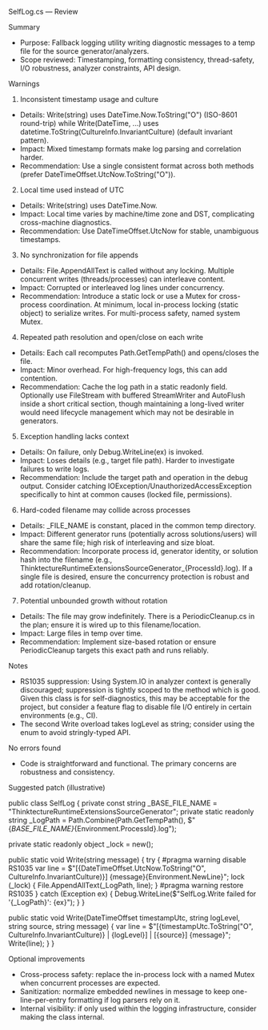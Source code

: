 SelfLog.cs — Review

Summary
- Purpose: Fallback logging utility writing diagnostic messages to a temp file for the source generator/analyzers.
- Scope reviewed: Timestamping, formatting consistency, thread-safety, I/O robustness, analyzer constraints, API design.

Warnings
1) Inconsistent timestamp usage and culture
- Details: Write(string) uses DateTime.Now.ToString("O") (ISO-8601 round-trip) while Write(DateTime, ...) uses datetime.ToString(CultureInfo.InvariantCulture) (default invariant pattern).
- Impact: Mixed timestamp formats make log parsing and correlation harder.
- Recommendation: Use a single consistent format across both methods (prefer DateTimeOffset.UtcNow.ToString("O")).

2) Local time used instead of UTC
- Details: Write(string) uses DateTime.Now.
- Impact: Local time varies by machine/time zone and DST, complicating cross-machine diagnostics.
- Recommendation: Use DateTimeOffset.UtcNow for stable, unambiguous timestamps.

3) No synchronization for file appends
- Details: File.AppendAllText is called without any locking. Multiple concurrent writes (threads/processes) can interleave content.
- Impact: Corrupted or interleaved log lines under concurrency.
- Recommendation: Introduce a static lock or use a Mutex for cross-process coordination. At minimum, local in-process locking (static object) to serialize writes. For multi-process safety, named system Mutex.

4) Repeated path resolution and open/close on each write
- Details: Each call recomputes Path.GetTempPath() and opens/closes the file.
- Impact: Minor overhead. For high-frequency logs, this can add contention.
- Recommendation: Cache the log path in a static readonly field. Optionally use FileStream with buffered StreamWriter and AutoFlush inside a short critical section, though maintaining a long-lived writer would need lifecycle management which may not be desirable in generators.

5) Exception handling lacks context
- Details: On failure, only Debug.WriteLine(ex) is invoked.
- Impact: Loses details (e.g., target file path). Harder to investigate failures to write logs.
- Recommendation: Include the target path and operation in the debug output. Consider catching IOException/UnauthorizedAccessException specifically to hint at common causes (locked file, permissions).

6) Hard-coded filename may collide across processes
- Details: _FILE_NAME is constant, placed in the common temp directory.
- Impact: Different generator runs (potentially across solutions/users) will share the same file; high risk of interleaving and size bloat.
- Recommendation: Incorporate process id, generator identity, or solution hash into the filename (e.g., ThinktectureRuntimeExtensionsSourceGenerator_{ProcessId}.log). If a single file is desired, ensure the concurrency protection is robust and add rotation/cleanup.

7) Potential unbounded growth without rotation
- Details: The file may grow indefinitely. There is a PeriodicCleanup.cs in the plan; ensure it is wired up to this filename/location.
- Impact: Large files in temp over time.
- Recommendation: Implement size-based rotation or ensure PeriodicCleanup targets this exact path and runs reliably.

Notes
- RS1035 suppression: Using System.IO in analyzer context is generally discouraged; suppression is tightly scoped to the method which is good. Given this class is for self-diagnostics, this may be acceptable for the project, but consider a feature flag to disable file I/O entirely in certain environments (e.g., CI).
- The second Write overload takes logLevel as string; consider using the enum to avoid stringly-typed API.

No errors found
- Code is straightforward and functional. The primary concerns are robustness and consistency.

Suggested patch (illustrative)

public class SelfLog
{
   private const string _BASE_FILE_NAME = "ThinktectureRuntimeExtensionsSourceGenerator";
   private static readonly string _LogPath =
      Path.Combine(Path.GetTempPath(), $"{_BASE_FILE_NAME}_{Environment.ProcessId}.log");

   private static readonly object _lock = new();

   public static void Write(string message)
   {
      try
      {
#pragma warning disable RS1035
         var line = $"[{DateTimeOffset.UtcNow.ToString("O", CultureInfo.InvariantCulture)}] {message}{Environment.NewLine}";
         lock (_lock)
         {
            File.AppendAllText(_LogPath, line);
         }
#pragma warning restore RS1035
      }
      catch (Exception ex)
      {
         Debug.WriteLine($"SelfLog.Write failed for '{_LogPath}': {ex}");
      }
   }

   public static void Write(DateTimeOffset timestampUtc, string logLevel, string source, string message)
   {
      var line = $"[{timestampUtc.ToString("O", CultureInfo.InvariantCulture)} | {logLevel}] | [{source}] {message}";
      Write(line);
   }
}

Optional improvements
- Cross-process safety: replace the in-process lock with a named Mutex when concurrent processes are expected.
- Sanitization: normalize embedded newlines in message to keep one-line-per-entry formatting if log parsers rely on it.
- Internal visibility: if only used within the logging infrastructure, consider making the class internal.
